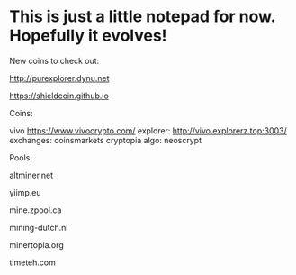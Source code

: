 # This is just a little notepad for now. Hopefully it evolves!

New coins to check out:

http://purexplorer.dynu.net

https://shieldcoin.github.io


Coins:

vivo https://www.vivocrypto.com/  explorer: http://vivo.explorerz.top:3003/ exchanges: coinsmarkets cryptopia algo: neoscrypt



Pools:

altminer.net

yiimp.eu

mine.zpool.ca

mining-dutch.nl

minertopia.org

timeteh.com
